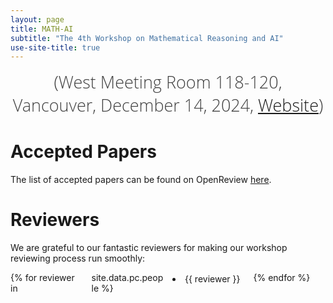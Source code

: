 ```yaml
---
layout: page
title: MATH-AI
subtitle: "The 4th Workshop on Mathematical Reasoning and AI"
use-site-title: true
---
```

<div class="venue" style="font-size: 27px; display: block; font-family: 'Open Sans', 'Helvetica Neue', Helvetica, Arial, sans-serif; font-weight: 300; color: #404040; text-align: center;">
  (West Meeting Room 118-120, Vancouver, December 14, 2024, <a href="https://neurips.cc/virtual/2024/workshop/84719" target="_blank">Website</a>)
</div>

# Accepted Papers

The list of accepted papers can be found on OpenReview <a href="https://openreview.net/group?id=NeurIPS.cc/2024/Workshop/MATH-AI#tab-accept">here</a>.

# Reviewers

We are grateful to our fantastic reviewers for making our workshop reviewing process run smoothly:

<div class="reviewers">
<ul>
{% for reviewer in site.data.pc.people %}
    <li>{{ reviewer }}</li>
{% endfor %}
</ul>
</div>

<style>
.reviewers ul {
    columns: 4;
    -webkit-columns: 4;
    -moz-columns: 4;
    list-style-position: inside;
    padding-left: 0;
}
.reviewers li {
    break-inside: avoid;
    page-break-inside: avoid;
    padding: 2px 0;
}
</style>